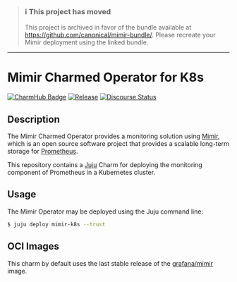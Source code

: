 > ### ℹ️ This project has moved
>
> This project is archived in favor of the bundle available at https://github.com/canonical/mimir-bundle/.
> Please recreate your Mimir deployment using the linked bundle.

---

# Mimir Charmed Operator for K8s

[![CharmHub Badge](https://charmhub.io/mimir-k8s/badge.svg)](https://charmhub.io/mimir-k8s)
[![Release](https://github.com/canonical/mimir-k8s-operator/actions/workflows/release.yaml/badge.svg)](https://github.com/canonical/mimir-k8s-operator/actions/workflows/release.yaml)
[![Discourse Status](https://img.shields.io/discourse/status?server=https%3A%2F%2Fdiscourse.charmhub.io&style=flat&label=CharmHub%20Discourse)](https://discourse.charmhub.io)

## Description

The Mimir Charmed Operator provides a monitoring solution using [Mimir](https://github.com/grafana/mimir), which is an open source software project that provides a scalable long-term storage for [Prometheus](https://prometheus.io).

This repository contains a [Juju](https://juju.is/) Charm for deploying the monitoring component of Prometheus in a Kubernetes cluster.


## Usage

The Mimir Operator may be deployed using the Juju command line:

```sh
$ juju deploy mimir-k8s --trust
```

## OCI Images

This charm by default uses the last stable release of the [grafana/mimir](https://hub.docker.com/r/grafana/mimir/) image.
